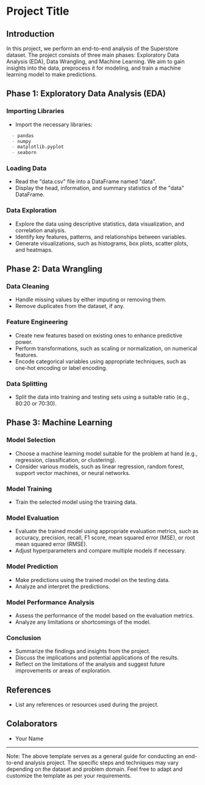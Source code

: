 # Project Title

## Introduction

In this project, we perform an end-to-end analysis of the Superstore dataset. The project consists of three main phases: Exploratory Data Analysis (EDA), Data Wrangling, and Machine Learning. We aim to gain insights into the data, preprocess it for modeling, and train a machine learning model to make predictions.

## Phase 1: Exploratory Data Analysis (EDA)

### Importing Libraries

- Import the necessary libraries:
```python
  - pandas
  - numpy
  - matplotlib.pyplot
  - seaborn
```
### Loading Data

- Read the "data.csv" file into a DataFrame named "data".
- Display the head, information, and summary statistics of the "data" DataFrame.

### Data Exploration

- Explore the data using descriptive statistics, data visualization, and correlation analysis.
- Identify key features, patterns, and relationships between variables.
- Generate visualizations, such as histograms, box plots, scatter plots, and heatmaps.

## Phase 2: Data Wrangling

### Data Cleaning

- Handle missing values by either imputing or removing them.
- Remove duplicates from the dataset, if any.

### Feature Engineering

- Create new features based on existing ones to enhance predictive power.
- Perform transformations, such as scaling or normalization, on numerical features.
- Encode categorical variables using appropriate techniques, such as one-hot encoding or label encoding.

### Data Splitting

- Split the data into training and testing sets using a suitable ratio (e.g., 80:20 or 70:30).

## Phase 3: Machine Learning

### Model Selection

- Choose a machine learning model suitable for the problem at hand (e.g., regression, classification, or clustering).
- Consider various models, such as linear regression, random forest, support vector machines, or neural networks.

### Model Training

- Train the selected model using the training data.

### Model Evaluation

- Evaluate the trained model using appropriate evaluation metrics, such as accuracy, precision, recall, F1 score, mean squared error (MSE), or root mean squared error (RMSE).
- Adjust hyperparameters and compare multiple models if necessary.

### Model Prediction

- Make predictions using the trained model on the testing data.
- Analyze and interpret the predictions.

### Model Performance Analysis

- Assess the performance of the model based on the evaluation metrics.
- Analyze any limitations or shortcomings of the model.

### Conclusion

- Summarize the findings and insights from the project.
- Discuss the implications and potential applications of the results.
- Reflect on the limitations of the analysis and suggest future improvements or areas of exploration.

## References

- List any references or resources used during the project.

## Colaborators
- Your Name

---

Note: The above template serves as a general guide for conducting an end-to-end analysis project. The specific steps and techniques may vary depending on the dataset and problem domain. Feel free to adapt and customize the template as per your requirements.
